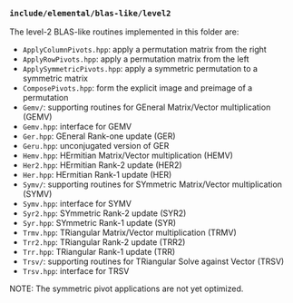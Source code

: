 ### `include/elemental/blas-like/level2`

The level-2 BLAS-like routines implemented in this folder are:

-  `ApplyColumnPivots.hpp`: apply a permutation matrix from the right
-  `ApplyRowPivots.hpp`: apply a permutation matrix from the left
-  `ApplySymmetricPivots.hpp`: apply a symmetric permutation to a symmetric
   matrix
-  `ComposePivots.hpp`: form the explicit image and preimage of a permutation
-  `Gemv/`: supporting routines for GEneral Matrix/Vector multiplication (GEMV)
-  `Gemv.hpp`: interface for GEMV
-  `Ger.hpp`: GEneral Rank-one update (GER)
-  `Geru.hpp`: unconjugated version of GER
-  `Hemv.hpp`: HErmitian Matrix/Vector multiplication (HEMV)
-  `Her2.hpp`: HErmitian Rank-2 update (HER2)
-  `Her.hpp`: HErmitian Rank-1 update (HER)
-  `Symv/`: supporting routines for SYmmetric Matrix/Vector multiplication 
   (SYMV)
-  `Symv.hpp`: interface for SYMV
-  `Syr2.hpp`: SYmmetric Rank-2 update (SYR2)
-  `Syr.hpp`: SYmmetric Rank-1 update (SYR)
-  `Trmv.hpp`: TRiangular Matrix/Vector multiplication (TRMV)
-  `Trr2.hpp`: TRiangular Rank-2 update (TRR2)
-  `Trr.hpp`: TRiangular Rank-1 update (TRR)
-  `Trsv/`: supporting routines for TRiangular Solve against Vector (TRSV)
-  `Trsv.hpp`: interface for TRSV

NOTE: The symmetric pivot applications are not yet optimized.
